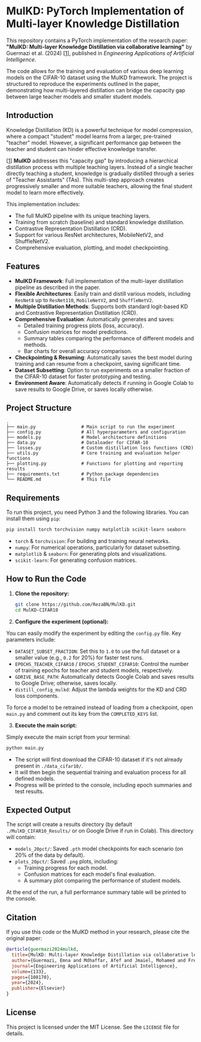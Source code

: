 # MulKD: PyTorch Implementation of Multi-layer Knowledge Distillation

This repository contains a PyTorch implementation of the research paper: **"MulKD: Multi-layer Knowledge Distillation via collaborative learning"** by Guermazi et al. (2024) [[1](https://www.sciencedirect.com/science/article/pii/S0952197624003282)], published in *Engineering Applications of Artificial Intelligence*.

The code allows for the training and evaluation of various deep learning models on the CIFAR-10 dataset using the MulKD framework. The project is structured to reproduce the experiments outlined in the paper, demonstrating how multi-layered distillation can bridge the capacity gap between large teacher models and smaller student models.

## Introduction

Knowledge Distillation (KD) is a powerful technique for model compression, where a compact "student" model learns from a larger, pre-trained "teacher" model. However, a significant performance gap between the teacher and student can hinder effective knowledge transfer.

[[1](https://www.sciencedirect.com/science/article/pii/S0952197624003282)] **MulKD** addresses this "capacity gap" by introducing a hierarchical distillation process with multiple teaching layers. Instead of a single teacher directly teaching a student, knowledge is gradually distilled through a series of "Teacher Assistants" (TAs). This multi-step approach creates progressively smaller and more suitable teachers, allowing the final student model to learn more effectively.

This implementation includes:

  * The full MulKD pipeline with its unique teaching layers.
  * Training from scratch (baseline) and standard knowledge distillation.
  * Contrastive Representation Distillation (CRD).
  * Support for various ResNet architectures, MobileNetV2, and ShuffleNetV2.
  * Comprehensive evaluation, plotting, and model checkpointing.

## Features

  * **MulKD Framework**: Full implementation of the multi-layer distillation pipeline as described in the paper.
  * **Flexible Architectures**: Easily train and distill various models, including `ResNet8` up to `ResNet110`, `MobileNetV2`, and `ShuffleNetV2`.
  * **Multiple Distillation Methods**: Supports both standard logit-based KD and Contrastive Representation Distillation (CRD).
  * **Comprehensive Evaluation**: Automatically generates and saves:
      * Detailed training progress plots (loss, accuracy).
      * Confusion matrices for model predictions.
      * Summary tables comparing the performance of different models and methods.
      * Bar charts for overall accuracy comparison.
  * **Checkpointing & Resuming**: Automatically saves the best model during training and can resume from a checkpoint, saving significant time.
  * **Dataset Subsetting**: Option to run experiments on a smaller fraction of the CIFAR-10 dataset for faster prototyping and testing.
  * **Environment Aware**: Automatically detects if running in Google Colab to save results to Google Drive, or saves locally otherwise.

## Project Structure

```
.
├── main.py                 # Main script to run the experiment
├── config.py               # All hyperparameters and configuration
├── models.py               # Model architecture definitions
├── data.py                 # Dataloader for CIFAR-10
├── losses.py               # Custom distillation loss functions (CRD)
├── utils.py                # Core training and evaluation helper functions
├── plotting.py             # Functions for plotting and reporting results
├── requirements.txt        # Python package dependencies
└── README.md               # This file
```

## Requirements

To run this project, you need Python 3 and the following libraries. You can install them using `pip`:

```bash
pip install torch torchvision numpy matplotlib scikit-learn seaborn
```

  * `torch` & `torchvision`: For building and training neural networks.
  * `numpy`: For numerical operations, particularly for dataset subsetting.
  * `matplotlib` & `seaborn`: For generating plots and visualizations.
  * `scikit-learn`: For generating confusion matrices.

## How to Run the Code

1.  **Clone the repository:**

    ```bash
    git clone https://github.com/RezaBN/MulKD.git
    cd MulKD-CIFAR10
    ```

2.  **Configure the experiment (optional):**

You can easily modify the experiment by editing the `config.py` file. Key parameters include:

  - `DATASET_SUBSET_FRACTION`: Set this to `1.0` to use the full dataset or a smaller value (e.g., `0.2` for 20%) for faster test runs.
  - `EPOCHS_TEACHER_CIFAR10` / `EPOCHS_STUDENT_CIFAR10`: Control the number of training epochs for teacher and student models, respectively.
  - `GDRIVE_BASE_PATH`: Automatically detects Google Colab and saves results to Google Drive; otherwise, saves locally.
  - `distill_config_mulkd`: Adjust the lambda weights for the KD and CRD loss components.

To force a model to be retrained instead of loading from a checkpoint, open `main.py` and comment out its key from the `COMPLETED_KEYS` list.

3.  **Execute the main script:**

Simply execute the main script from your terminal:

```bash
python main.py
```

  - The script will first download the CIFAR-10 dataset if it's not already present in `./data_cifar10/`.
  - It will then begin the sequential training and evaluation process for all defined models.
  - Progress will be printed to the console, including epoch summaries and test results.


## Expected Output

The script will create a results directory (by default `./MulKD_CIFAR10_Results/` or on Google Drive if run in Colab). This directory will contain:

  - `models_20pct/`: Saved `.pth` model checkpoints for each scenario (on 20% of the data by default).
  - `plots_20pct/`: Saved `.png` plots, including:
      - Training progress for each model.
      - Confusion matrices for each model's final evaluation.
      - A summary plot comparing the performance of student models.

At the end of the run, a full performance summary table will be printed to the console.

## Citation

If you use this code or the MulKD method in your research, please cite the original paper:

```bibtex
@article{guermazi2024mulkd,
  title={MulKD: Multi-layer Knowledge Distillation via collaborative learning},
  author={Guermazi, Emna and Mdhaffar, Afef and Jmaiel, Mohamed and Freisleben, Bernd},
  journal={Engineering Applications of Artificial Intelligence},
  volume={133},
  pages={108170},
  year={2024},
  publisher={Elsevier}
}
```

## License

This project is licensed under the MIT License. See the `LICENSE` file for details.
